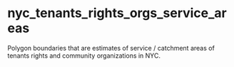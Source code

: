 # nyc_tenants_rights_orgs_service_areas
Polygon boundaries that are estimates of service / catchment areas of tenants rights and community organizations in NYC. 
